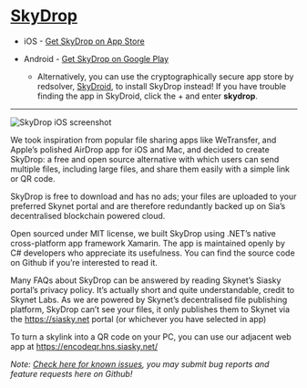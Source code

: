 # [SkyDrop](http://app.skydrop.hns.to/)

* iOS - [Get SkyDrop on App Store](https://apps.apple.com/app/id1568591168#?platform=iphone)

* Android - [Get SkyDrop on Google Play](https://play.google.com/store/apps/details?id=to.hns.skydrop)

  * Alternatively, you can use the cryptographically secure app store by redsolver, [SkyDroid](https://skydroid.app/), to install SkyDrop instead! If you have trouble finding the app in SkyDroid, click the + and enter **skydrop**.

---

![SkyDrop iOS screenshot](http://tomdawes.co.uk/skydrop/screenshot.png)

We took inspiration from popular file sharing apps like WeTransfer, and Apple’s polished AirDrop app for iOS and Mac, and decided to create SkyDrop: a free and open source alternative with which users can send multiple files, including large files, and share them easily with a simple link or QR code.

SkyDrop is free to download and has no ads; your files are uploaded to your preferred Skynet portal and are therefore redundantly backed up on Sia’s decentralised blockchain powered cloud.

Open sourced under MIT license, we built SkyDrop using .NET’s native cross-platform app framework Xamarin. The app is maintained openly by C# developers who appreciate its usefulness. You can find the source code on Github if you’re interested to read it.

Many FAQs about SkyDrop can be answered by reading Skynet’s Siasky portal’s privacy policy. It’s actually short and quite understandable, credit to Skynet Labs. As we are powered by Skynet’s decentralised file publishing platform, SkyDrop can’t see your files, it only publishes them to Skynet via the https://siasky.net portal (or whichever you have selected in app)

To turn a skylink into a QR code on your PC, you can use our adjacent web app at https://encodeqr.hns.siasky.net/

*Note: [Check here for known issues](https://github.com/SkyLabs-Innovation-Group/SkyDrop/issues?q=is%3Aissue+is%3Aopen+label%3A%22known+issues%22), you may submit bug reports and feature requests here on Github!*


